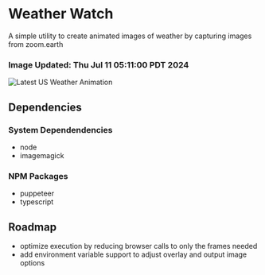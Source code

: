 # Weather Watch

A simple utility to create animated images of weather by capturing images from zoom.earth

### Image Updated: Thu Jul 11 05:11:00 PDT 2024

![Latest US Weather Animation](animations/2024-07-11.webp)

## Dependencies
### System Dependendencies
* node
* imagemagick
### NPM Packages
* puppeteer
* typescript

## Roadmap
* optimize execution by reducing browser calls to only the frames needed
* add environment variable support to adjust overlay and output image options
